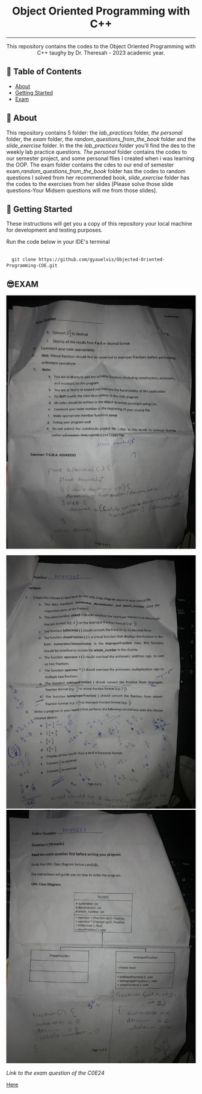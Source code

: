 
<h1 align="center">Object Oriented Programming with C++</h1>

---

<p align="center"> 
This repository contains the codes to the Object Oriented Programming with C++ taughy by Dr. Theresah - 2023 academic year.
</p>

## 📝 Table of Contents

- [About](#about)
- [Getting Started](#getting_started)
- [Exam](#usage)


## 🧐 About <a name = "about"></a>

This repository contains 5 folder: the *lab_practices* folder, *the personal* folder, the *exam* folder, the *random_questions_from_the_book* folder and the *slide_exercise* folder.
In the the *lab_practices* folder you'll find the des to the weekly lab practice questions. *The personal* folder contains the codes to our semester project, and some personal flies I created when i was learning the OOP. The exam folder contains the cdes to our end of semester exam,*random_questions_from_the_book* folder has the codes to random questions I solved from her recommended book, *slide_exercise* folder has the codes to the exercises from her slides [Please solve those slide questions-Your Midsem questions will me from those slides].

## 🏁 Getting Started <a name = "getting_started"></a>

These instructions will get you a copy of this repository your local machine for development and testing purposes.

Run the code below in your IDE's terminal
```

  git clone https://github.com/gyauelvis/Objected-Oriented-Programming-COE.git

```

## 😎EXAM<a name = "usage"></a>
<p>
  <img src="./EXAM/photo_2023-08-15_18-29-02.jpg">
</p>
<img src="./EXAM/photo_2023-08-15_18-29-06.jpg"> <br>
<img src="./EXAM/photo_2023-08-15_18-29-09.jpg"><br>

*Link to the exam question of the C0E24*

<a href="http://github.com/blackdreamer15/OOP-in-Bytes/blob/main/Misc/final-exam.cpp">Here</a>

